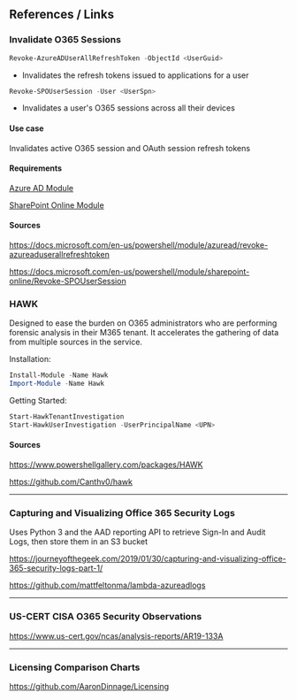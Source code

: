 ## References / Links

### Invalidate O365 Sessions

```powershell
Revoke-AzureADUserAllRefreshToken -ObjectId <UserGuid>
```

* Invalidates the refresh tokens issued to applications for a user

```powershell
Revoke-SPOUserSession -User <UserSpn>
```

* Invalidates a user's O365 sessions across all their devices

#### Use case

Invalidates active O365 session and OAuth session refresh tokens

#### Requirements

[Azure AD Module](https://docs.microsoft.com/en-us/powershell/azure/active-directory/install-adv2)

[SharePoint Online Module](https://docs.microsoft.com/en-us/powershell/sharepoint/sharepoint-online/connect-sharepoint-online)

#### Sources

<https://docs.microsoft.com/en-us/powershell/module/azuread/revoke-azureaduserallrefreshtoken>

<https://docs.microsoft.com/en-us/powershell/module/sharepoint-online/Revoke-SPOUserSession>

### HAWK

Designed to ease the burden on O365 administrators who are performing forensic analysis in their M365 tenant. It accelerates the gathering of data from multiple sources in the service.

Installation: 

```powershell
Install-Module -Name Hawk
Import-Module -Name Hawk
```

Getting Started:

```powershell
Start-HawkTenantInvestigation
Start-HawkUserInvestigation -UserPrincipalName <UPN>
```

#### Sources

<https://www.powershellgallery.com/packages/HAWK>

<https://github.com/Canthv0/hawk>

---

### Capturing and Visualizing Office 365 Security Logs

Uses Python 3 and the AAD reporting API to retrieve Sign-In and Audit Logs, then store them in an S3 bucket

<https://journeyofthegeek.com/2019/01/30/capturing-and-visualizing-office-365-security-logs-part-1/>

<https://github.com/mattfeltonma/lambda-azureadlogs>

---

### US-CERT CISA O365 Security Observations

<https://www.us-cert.gov/ncas/analysis-reports/AR19-133A>

---

### Licensing Comparison Charts

<https://github.com/AaronDinnage/Licensing>
